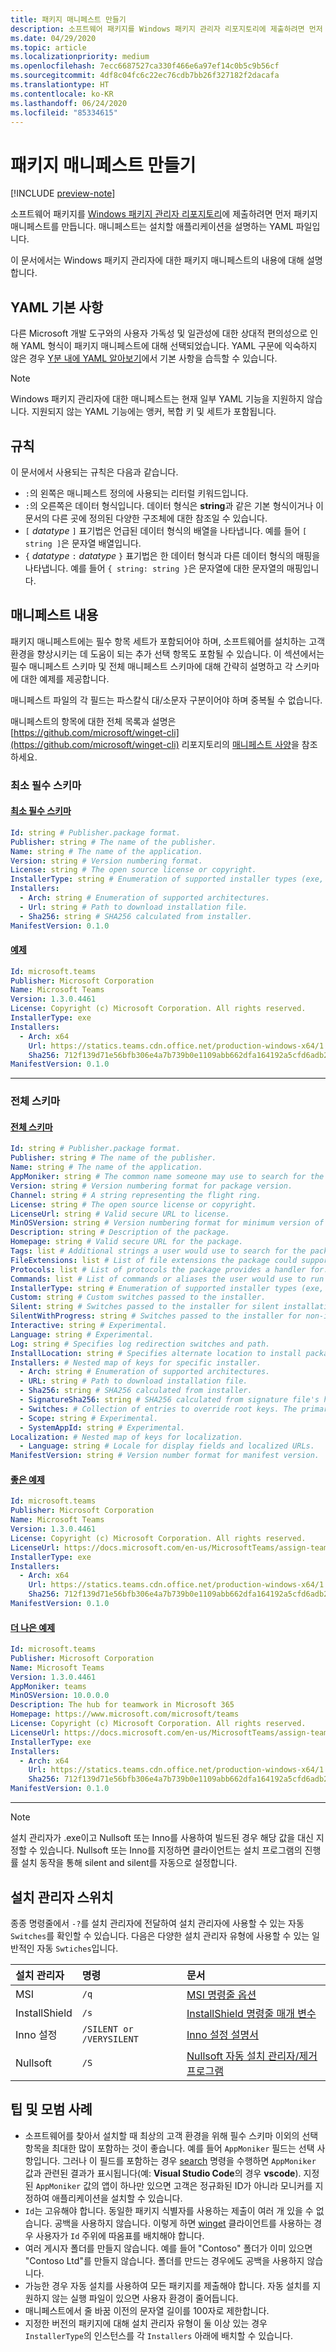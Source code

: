 ```yaml
---
title: 패키지 매니페스트 만들기
description: 소프트웨어 패키지를 Windows 패키지 관리자 리포지토리에 제출하려면 먼저 패키지 매니페스트를 만듭니다.
ms.date: 04/29/2020
ms.topic: article
ms.localizationpriority: medium
ms.openlocfilehash: 7ecc6687527ca330f466e6a97ef14c0b5c9b56cf
ms.sourcegitcommit: 4df8c04fc6c22ec76cdb7bb26f327182f2dacafa
ms.translationtype: HT
ms.contentlocale: ko-KR
ms.lasthandoff: 06/24/2020
ms.locfileid: "85334615"
---
```

# <a name="create-your-package-manifest"></a>패키지 매니페스트 만들기

[!INCLUDE [preview-note](../../includes/package-manager-preview.md)]

소프트웨어 패키지를 [Windows 패키지 관리자 리포지토리](repository.md)에 제출하려면 먼저 패키지 매니페스트를 만듭니다. 매니페스트는 설치할 애플리케이션을 설명하는 YAML 파일입니다.

이 문서에서는 Windows 패키지 관리자에 대한 패키지 매니페스트의 내용에 대해 설명합니다.

## <a name="yaml-basics"></a>YAML 기본 사항

다른 Microsoft 개발 도구와의 사용자 가독성 및 일관성에 대한 상대적 편의성으로 인해 YAML 형식이 패키지 매니페스트에 대해 선택되었습니다. YAML 구문에 익숙하지 않은 경우 [Y분 내에 YAML 알아보기](https://learnxinyminutes.com/docs/yaml/)에서 기본 사항을 습득할 수 있습니다.

> [!NOTE]
> Windows 패키지 관리자에 대한 매니페스트는 현재 일부 YAML 기능을 지원하지 않습니다. 지원되지 않는 YAML 기능에는 앵커, 복합 키 및 세트가 포함됩니다.

## <a name="conventions"></a>규칙

이 문서에서 사용되는 규칙은 다음과 같습니다.

* `:`의 왼쪽은 매니페스트 정의에 사용되는 리터럴 키워드입니다.
* `:`의 오른쪽은 데이터 형식입니다. 데이터 형식은 **string**과 같은 기본 형식이거나 이 문서의 다른 곳에 정의된 다양한 구조체에 대한 참조일 수 있습니다.
* `[` *datatype* `]` 표기법은 언급된 데이터 형식의 배열을 나타냅니다. 예를 들어 `[ string ]`은 문자열 배열입니다.
* `{` *datatype* `:` *datatype* `}` 표기법은 한 데이터 형식과 다른 데이터 형식의 매핑을 나타냅니다. 예를 들어 `{ string: string }`은 문자열에 대한 문자열의 매핑입니다.

## <a name="manifest-contents"></a>매니페스트 내용

패키지 매니페스트에는 필수 항목 세트가 포함되어야 하며, 소프트웨어를 설치하는 고객 환경을 향상시키는 데 도움이 되는 추가 선택 항목도 포함될 수 있습니다. 이 섹션에서는 필수 매니페스트 스키마 및 전체 매니페스트 스키마에 대해 간략히 설명하고 각 스키마에 대한 예제를 제공합니다.

매니페스트 파일의 각 필드는 파스칼식 대/소문자 구분이어야 하며 중복될 수 없습니다.

매니페스트의 항목에 대한 전체 목록과 설명은 [https://github.com/microsoft/winget-cli](https://github.com/microsoft/winget-cli) 리포지토리의 [매니페스트 사양](https://github.com/microsoft/winget-cli/blob/master/doc/ManifestSpecv0.1.md)을 참조하세요.

### <a name="minimal-required-schema"></a>최소 필수 스키마

#### <a name="minimal-required-schema"></a>[최소 필수 스키마](#tab/minschema/)

```yaml
Id: string # Publisher.package format.
Publisher: string # The name of the publisher.
Name: string # The name of the application.
Version: string # Version numbering format.
License: string # The open source license or copyright.
InstallerType: string # Enumeration of supported installer types (exe, msi, msix, inno, wix, nullsoft, appx).
Installers:
  - Arch: string # Enumeration of supported architectures.
  - Url: string # Path to download installation file.
  - Sha256: string # SHA256 calculated from installer.
ManifestVersion: 0.1.0
```

#### <a name="example"></a>[예제](#tab/minexample/)

```yaml
Id: microsoft.teams
Publisher: Microsoft Corporation
Name: Microsoft Teams
Version: 1.3.0.4461
License: Copyright (c) Microsoft Corporation. All rights reserved.
InstallerType: exe
Installers:
  - Arch: x64
    Url: https://statics.teams.cdn.office.net/production-windows-x64/1.3.00.4461/Teams_windows_x64.exe
    Sha256: 712f139d71e56bfb306e4a7b739b0e1109abb662dfa164192a5cfd6adb24a4e1
ManifestVersion: 0.1.0
```

* * *

### <a name="complete-schema"></a>전체 스키마

#### <a name="complete-schema"></a>[전체 스키마](#tab/compschema/)

```yaml
Id: string # Publisher.package format.
Publisher: string # The name of the publisher.
Name: string # The name of the application.
AppMoniker: string # The common name someone may use to search for the package.
Version: string # Version numbering format for package version.
Channel: string # A string representing the flight ring.
License: string # The open source license or copyright.
LicenseUrl: string # Valid secure URL to license.
MinOSVersion: string # Version numbering format for minimum version of Windows supported.
Description: string # Description of the package.
Homepage: string # Valid secure URL for the package.
Tags: list # Additional strings a user would use to search for the package.
FileExtensions: list # List of file extensions the package could support.
Protocols: list # List of protocols the package provides a handler for.
Commands: list # List of commands or aliases the user would use to run the package.
InstallerType: string # Enumeration of supported installer types (exe, msi, msix, inno, wix, nullsoft, appx).
Custom: string # Custom switches passed to the installer.
Silent: string # Switches passed to the installer for silent installation.
SilentWithProgress: string # Switches passed to the installer for non-interactive install.
Interactive: string # Experimental.
Language: string # Experimental.
Log: string # Specifies log redirection switches and path.
InstallLocation: string # Specifies alternate location to install package.
Installers: # Nested map of keys for specific installer.
  - Arch: string # Enumeration of supported architectures.
  - URL: string # Path to download installation file.
  - Sha256: string # SHA256 calculated from installer.
  - SignatureSha256: string # SHA256 calculated from signature file's hash of MSIX file.
  - Switches: # Collection of entries to override root keys. The primary supported values are: Custom, Silent, SilentWithProgress, Interactive. For a complete list see the specification at https://github.com/microsoft/winget-cli/blob/master/doc/ManifestSpecv0.1.md.
  - Scope: string # Experimental.
  - SystemAppId: string # Experimental.
Localization: # Nested map of keys for localization.
  - Language: string # Locale for display fields and localized URLs.
ManifestVersion: string # Version number format for manifest version.
```

#### <a name="good-example"></a>[좋은 예제](#tab/good/)

```yaml
Id: microsoft.teams
Publisher: Microsoft Corporation
Name: Microsoft Teams
Version: 1.3.0.4461
License: Copyright (c) Microsoft Corporation. All rights reserved.
LicenseUrl: https://docs.microsoft.com/en-us/MicrosoftTeams/assign-teams-licenses
InstallerType: exe
Installers:
  - Arch: x64
    Url: https://statics.teams.cdn.office.net/production-windows-x64/1.3.00.4461/Teams_windows_x64.exe
    Sha256: 712f139d71e56bfb306e4a7b739b0e1109abb662dfa164192a5cfd6adb24a4e1
ManifestVersion: 0.1.0
```

#### <a name="better-example"></a>[더 나은 예제](#tab/better/)

```yaml
Id: microsoft.teams
Publisher: Microsoft Corporation
Name: Microsoft Teams
Version: 1.3.0.4461
AppMoniker: teams
MinOSVersion: 10.0.0.0
Description: The hub for teamwork in Microsoft 365
Homepage: https://www.microsoft.com/microsoft/teams
License: Copyright (c) Microsoft Corporation. All rights reserved.
LicenseUrl: https://docs.microsoft.com/en-us/MicrosoftTeams/assign-teams-licenses
InstallerType: exe
Installers:
  - Arch: x64
    Url: https://statics.teams.cdn.office.net/production-windows-x64/1.3.00.4461/Teams_windows_x64.exe
    Sha256: 712f139d71e56bfb306e4a7b739b0e1109abb662dfa164192a5cfd6adb24a4e1
ManifestVersion: 0.1.0
```

* * *

> [!NOTE]
> 설치 관리자가 .exe이고 Nullsoft 또는 Inno를 사용하여 빌드된 경우 해당 값을 대신 지정할 수 있습니다. Nullsoft 또는 Inno를 지정하면 클라이언트는 설치 프로그램의 진행률 설치 동작을 통해 silent and silent를 자동으로 설정합니다.

## <a name="installer-switches"></a>설치 관리자 스위치

종종 명령줄에서 `-?`를 설치 관리자에 전달하여 설치 관리자에 사용할 수 있는 자동 `Switches`를 확인할 수 있습니다. 다음은 다양한 설치 관리자 유형에 사용할 수 있는 일반적인 자동 `Swtiches`입니다.

| 설치 관리자 | 명령  | 문서 |  
| :--- | :-- | :--- |  
| MSI | `/q` | [MSI 명령줄 옵션](https://docs.microsoft.com/windows/win32/msi/command-line-options) |
| InstallShield | `/s`  | [InstallShield 명령줄 매개 변수](https://docs.flexera.com/installshield19helplib/helplibrary/IHelpSetup_EXECmdLine.htm) |
| Inno 설정 | `/SILENT or /VERYSILENT` | [Inno 설정 설명서](https://jrsoftware.org/ishelp/) |
| Nullsoft | `/S` | [Nullsoft 자동 설치 관리자/제거 프로그램](https://nsis.sourceforge.io/Docs/Chapter4.html#silent) |

## <a name="tips-and-best-practices"></a>팁 및 모범 사례

* 소프트웨어를 찾아서 설치할 때 최상의 고객 환경을 위해 필수 스키마 이외의 선택 항목을 최대한 많이 포함하는 것이 좋습니다. 예를 들어 `AppMoniker` 필드는 선택 사항입니다. 그러나 이 필드를 포함하는 경우 [search](../winget/search.md) 명령을 수행하면 `AppMoniker` 값과 관련된 결과가 표시됩니다(예:  **Visual Studio Code**의 경우 **vscode**). 지정된 `AppMoniker` 값의 앱이 하나만 있으면 고객은 정규화된 ID가 아니라 모니커를 지정하여 애플리케이션을 설치할 수 있습니다.
* `Id`는 고유해야 합니다. 동일한 패키지 식별자를 사용하는 제출이 여러 개 있을 수 없습니다. 공백을 사용하지 않습니다. 이렇게 하면 [winget](../index.md) 클라이언트를 사용하는 경우 사용자가 `Id` 주위에 따옴표를 배치해야 합니다.
* 여러 게시자 폴더를 만들지 않습니다. 예를 들어 "Contoso" 폴더가 이미 있으면 "Contoso Ltd"를 만들지 않습니다. 폴더를 만드는 경우에도 공백을 사용하지 않습니다.
* 가능한 경우 자동 설치를 사용하여 모든 패키지를 제출해야 합니다. 자동 설치를 지원하지 않는 실행 파일이 있으면 사용자 환경이 줄어듭니다.
* 매니페스트에서 줄 바꿈 이전의 문자열 길이를 100자로 제한합니다.
* 지정한 버전의 패키지에 대해 설치 관리자 유형이 둘 이상 있는 경우 `InstallerType`의 인스턴스를 각 `Installers` 아래에 배치할 수 있습니다.
